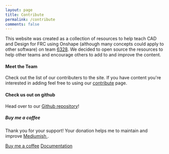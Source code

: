 ```yaml
---
layout: page
title: Contribute
permalink: /contribute
comments: false
---
```


<div class="row justify-content-between">
<div class="col-md-8 pr-5">

<p>This website was created as a collection of resources to help teach CAD and Design for FRC using Onshape (although many concepts could apply to other software) on team <a href="http://littletonrobotics.org/">6328</a>. We decided to open source the resources to help other teams and encourage others to add to and improve the content.</p>

<h4>Meet the Team</h4>

<p>Check out the list of our contributers to the site. If you have content you're interested in adding feel free to using our <a href="/contribute">contribute</a> page.</p>

<h4>Check us out on github</h4>

<p>Head over to our <a href="https://github.com/Max5254/onshape4frc.com">Github repository</a>!</p>

</div>

<div class="col-md-4">

<div class="sticky-top sticky-top-80">
<h5>Buy me a coffee</h5>

<p>Thank you for your support! Your donation helps me to maintain and improve <a target="_blank" href="https://github.com/wowthemesnet/mediumish-theme-jekyll">Mediumish <i class="fab fa-github"></i></a>.</p>

<a target="_blank" href="https://www.wowthemes.net/donate/" class="btn btn-danger">Buy me a coffee</a> <a target="_blank" href="https://bootstrapstarter.com/bootstrap-templates/template-mediumish-bootstrap-jekyll/" class="btn btn-warning">Documentation</a>

</div> 
</div>
</div>
